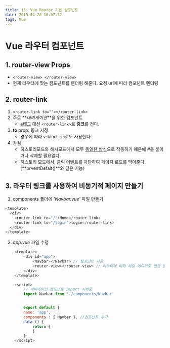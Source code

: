 ```yaml
---
title: 13. Vue Router 기본 컴포넌트
date: 2019-04-28 16:07:12
tags: Vue
---
```


# Vue 라우터 컴포넌트

## 1. router-view Props

- `<router-view> </router-view>`
- 현재 라우터에 맞는 컴포넌트를 렌더링 해준다.
  요청 url에 따라 컴포넌트 렌더링

## 2. router-link

1. `<router-link to=""></router-link>`
2. 주로 **_네비게이션_**을 위한 컴포넌트
   - <u>a태그</u> 대신 `<router-link>`로 **링크**를 건다.
3. **to** prop: 링크 지정
   - 경우에 따라 v-bind `:to`로도 사용한다.
4. 장점
   - 히스토리모드와 해시모드에서 모두 <u>동일한 방식</u>으로 작동하기 때문에 #를 붙이거나 삭제할 필요없다.
   - 히스토리 모드에서, 클릭 이벤트를 차단하여 페이지 로드를 막아준다. (**prventDefalt()**와 같은 기능)

## 3. 라우터 링크를 사용하여 비동기적 페이지 만들기

1. components 폴더에 _'Navbar.vue'_ 파일 만들기

```js
<template>
  <div>
    <router-link to="/">Home</router-link>
    <router-link to="/login">login</router-link>
  </div>
</template>
```

2. _app.vue_ 파일 수정

```js
    <template>
        <div id="app">
            <Navbar></Navbar> // 컴포넌트 사용
            <router-view></router-view> // 라우터에 따라 해당 데이터로 변경 됨
        </div>
    </template>

    <script>
        // 네비게이션 컴포넌트 import 시켜줌
        import Navbar from './components/Navbar'


        export default {
        name: 'app',
        components : { Navbar }, //컴포넌트 추가
        data () {
            return {
            }
        }
    </script>
```
